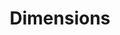 ---
layout: default
bigquery: https://console.cloud.google.com/bigquery?p=covid-19-dimensions-ai&page=table&d=data&t=publications
contributors: Digital Science, https://www.digital-science.com/
cost: Free for personal, non-commercial use.
description: Dimensions contains more than 100 million publications, ranging from
  articles published in scholarly journals, books and book chapters, to preprints
  and conference proceedings. All publications are contextualized with linked data
  sets, funding, publications, patents, clinical trials, and policy documents. You
  can also view associated categories, funders, institutions, and researcher profiles.
documentation: https://docs.dimensions.ai/bigquery/index.html
last_edit: Mon, 04 Apr 2022 19:04:00 GMT
location: https://www.dimensions.ai/products/free/
maintained_by: Digital Science, https://www.digital-science.com/
schema_fields: '[''patent_ids'', ''funder_countries'', ''date_print'', ''application_number'',
  ''volume'', ''funder_org_acronyms'', ''eisbn'', ''email_address'', ''mesh_terms'',
  ''funder_org_cities'', ''subtitles'', ''category_for'', ''repository_id'', ''links'',
  ''conference'', ''name'', ''cpc'', ''start_year'', ''date_normal'', ''research_org_cities'',
  ''open_access_categories'', ''family_id'', ''current_assignee_orgs'', ''associated_publication_doi'',
  ''funding_cad'', ''types'', ''ipcr'', ''inventor_names'', ''organisation_details'',
  ''publication_year'', ''cited_by_ids'', ''supporting_grant_ids'', ''investigators'',
  ''granted_year'', ''funding_amount'', ''associated_grant_ids'', ''altmetrics'',
  ''journal_lists'', ''external_ids'', ''research_org_city_names'', ''source_id'',
  ''date'', ''original_abstract'', ''acknowledgements'', ''isbn'', ''funding_details'',
  ''category_hrcs_hc'', ''description'', ''resulting_publication_doi'', ''start_date'',
  ''funding_chf'', ''publisher'', ''funder_org'', ''doi'', ''category_sdg'', ''current_assignee'',
  ''grant_number'', ''date_online'', ''date_inserted'', ''language'', ''granted_date'',
  ''funding_eur'', ''book_title'', ''research_org_state_codes'', ''conditions'', ''researcher_ids'',
  ''proceedings_title'', ''associated_publication_arxiv_id'', ''type'', ''created_date'',
  ''funder_org_countries'', ''resulting_publication_ids'', ''metrics'', ''original_title'',
  ''assignee_orgs'', ''concepts'', ''family_count'', ''legal_status'', ''pmid'', ''category_icrp_ct'',
  ''jurisdiction'', ''id'', ''kind'', ''active_years'', ''citation_string'', ''arxiv_id'',
  ''research_org_countries'', ''funding_gbp'', ''repository_name'', ''clinical_trial_ids'',
  ''category_hrcs_rac'', ''abstract'', ''filing_date'', ''registry'', ''journal'',
  ''original_assignee'', ''license'', ''funding_aud'', ''aliases'', ''acronyms'',
  ''linkout'', ''mesh_headings'', ''open_access_categories_v2'', ''associated_publication_id'',
  ''address'', ''family_members_ids'', ''publication_date'', ''date_imported_gbq'',
  ''relationships'', ''funding_nzd'', ''citations'', ''funder_orgs'', ''foa_number'',
  ''wikipedia_url'', ''filing_year'', ''title'', ''established'', ''original_assignee_countries'',
  ''reference_ids'', ''priority_year'', ''pages'', ''current_assignee_countries'',
  ''assignee_countries'', ''funding_cny'', ''editors'', ''interventions'', ''acronym'',
  ''book_series_title'', ''priority_date'', ''expiration_date'', ''phase'', ''authors'',
  ''year'', ''category_hra'', ''research_org_state_names'', ''category_uoa'', ''labels'',
  ''repository_url'', ''expiration_year'', ''brief_title'', ''funding_jpy'', ''filing_status'',
  ''pmcid'', ''original_assignee_orgs'', ''parent_id'', ''embargo_date'', ''funding_currency'',
  ''legal_events'', ''status'', ''end_date'', ''research_org_country_names'', ''research_orgs'',
  ''funding_usd'', ''category_bra'', ''category_rcdc'', ''categories'', ''end_year'',
  ''funder_org_state_codes'', ''citations_count'', ''category_icrp_cso'', ''associated_publication_pmid'',
  ''gender'', ''date_modified'', ''publication_ids'', ''issue'']'
shortname: dimensions
tags:
- scholarly literature
- patents
- funding
- clinical trials
- academic profiles
terms_of_use: 'Use of both the Dimensions COVID-19 dataset and full Dimensions dataset
  are subject to the Dimensions Terms of use: https://www.dimensions.ai/policies-terms-legal '
title: Dimensions
uuid: dcff88bd-fe6b-4fdb-8159-809bf9d7bc1c
---